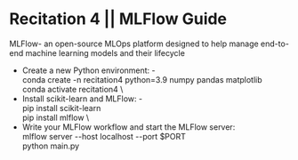 # Recitation 4 || MLFlow Guide

MLFlow- an open-source MLOps platform designed to help manage end-to-end machine learning models and their lifecycle

-  Create a new Python environment: -  \
conda create -n recitation4 python=3.9 numpy pandas matplotlib \
conda activate recitation4
\
-  Install scikit-learn and MLFlow: - \
pip install scikit-learn \
pip install mlflow
\
-  Write your MLFlow workflow and start the MLFlow server: \
mlflow server --host localhost --port $PORT \
python main.py
